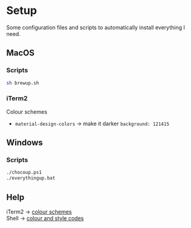 # Setup
Some configuration files and scripts to automatically install everything I need.

## MacOS

### Scripts
```bash
sh brewup.sh
```

### iTerm2
Colour schemes
- `material-design-colors` &rarr; make it darker `background: 121415` 


## Windows

### Scripts
```bash
./chocoup.ps1
./everythingup.bat
```

## Help
iTerm2 &rarr; [colour schemes](https://iterm2colorschemes.com/)<br/>
Shell &rarr; [colour and style codes](https://arkit.co.in/coloring-style-text-shell-scripting/)
